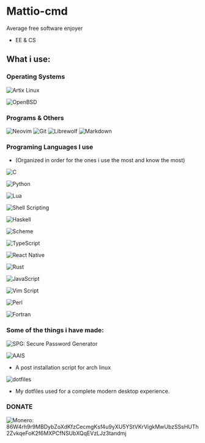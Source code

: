 # Mattio-cmd

Average free software enjoyer

- EE & CS


## What i use:

### Operating Systems

![Artix Linux](https://img.shields.io/badge/ArtixLinux-%23323330.svg?style=for-the-badge&logo=archlinux&logoColor=%8ea598)

![OpenBSD](https://img.shields.io/badge/OpenBSD-%23323330.svg?style=for-the-badge&logo=openbsd&logoColor=%8ea598)

### Programs & Others

![Neovim](https://img.shields.io/badge/NeoVim-%2357A143.svg?&style=for-the-badge&logo=neovim&logoColor=white)
![Git](https://img.shields.io/badge/Git-%23323330.svg?style=for-the-badge&logo=git&logoColor=%8ea598)
![Librewolf](https://img.shields.io/badge/Firefox-FF7139?style=for-the-badge&logo=Firefox-Browser&logoColor=white)
![Markdown](https://img.shields.io/badge/markdown-%23000000.svg?style=for-the-badge&logo=markdown&logoColor=white)

### Programing Languages I use
  - (Organized in order for the ones i use the most and know the most)

![C](https://img.shields.io/badge/C%20Programing%20Language-%23323330.svg?style=for-the-badge&logo=c&logoColor=%8ea598)

![Python](https://img.shields.io/badge/C%20Programing%20Language-%23323330.svg?style=for-the-badge&logo=python&logoColor=%8ea598)

![Lua](https://img.shields.io/badge/Lua-%23323330.svg?style=for-the-badge&logo=lua&logoColor=blue)

![Shell Scripting](https://img.shields.io/badge/Shell%20Scripting-%23323330.svg?style=for-the-badge&logo=shell&logoColor=%8ea598)

![Haskell](https://img.shields.io/badge/Haskell-%23323330.svg?style=for-the-badge&logo=haskell&logoColor=%8ea598)

![Scheme](https://img.shields.io/badge/Scheme-%23323330.svg?style=for-the-badge&logo=lambda&logoColor=%8ea598)

![TypeScript](https://img.shields.io/badge/TypeScript-%23323330.svg?style=for-the-badge&logo=typescript&logoColor=%8ea598)

![React Native](https://img.shields.io/badge/React%20native-%23323330.svg?style=for-the-badge&logo=react&logoColor=%8ea598)

![Rust](https://img.shields.io/badge/Rust-%23323330.svg?style=for-the-badge&logo=rust&logoColor=%8ea598)

![JavaScript](https://img.shields.io/badge/javascript-%23323330.svg?style=for-the-badge&logo=javascript&logoColor=%23F7DF1E)

![Vim Script](https://img.shields.io/badge/Vim%20Script-%23323330.svg?style=for-the-badge&logo=vim&logoColor=green)

![Perl](https://img.shields.io/badge/Perl-%23323330.svg?style=for-the-badge&logo=perl&logoColor=blue)

![Fortran](https://img.shields.io/badge/Fortran-%23323330.svg?style=for-the-badge&logo=fortran&logoColor=magenta)

### Some of the things i have made:
![SPG: Secure Password Generator](https://github.com/Mattio-cmd/spg)

![AAIS](https://github.com/Mattio-cmd/AAIS)
  - A post installation script for arch linux

![dotfiles](https://github.com/Mattio-cmd/dotfiles)
  - My dotfiles used for a complete modern desktop experience.


### DONATE
![Monero:](https://img.shields.io/badge/Monero-%23323330.svg?style=for-the-badge&logo=monero&logoColor=%8ea598)86W4rh9r9MBDybZoXdKfzCecmgKsf4u9yXU5YStVKrVigkMwUbzSSsHUTh2ZvkqeFoK2f6MXPCfNSUbXQqEVzLJz3tandmj
